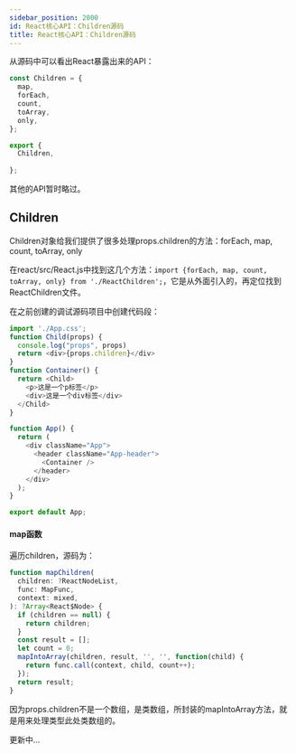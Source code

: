 ```yaml
---
sidebar_position: 2000
id: React核心API：Children源码
title: React核心API：Children源码
---
```

从源码中可以看出React暴露出来的API：

```javascript
const Children = {
  map,
  forEach,
  count,
  toArray,
  only,
};

export {
  Children,
 
};
```
其他的API暂时略过。
## Children
Children对象给我们提供了很多处理props.children的方法：forEach, map, count, toArray, only

在react/src/React.js中找到这几个方法：`import {forEach, map, count, toArray, only} from './ReactChildren';`，它是从外面引入的，再定位找到ReactChildren文件。

在之前创建的调试源码项目中创建代码段：

```javascript
import './App.css';
function Child(props) {
  console.log("props", props)
  return <div>{props.children}</div>
}
function Container() {
  return <Child>
    <p>这是一个p标签</p>
    <div>这是一个div标签</div>
  </Child>
}

function App() {
  return (
    <div className="App">
      <header className="App-header">
        <Container />
      </header>
    </div>
  );
}

export default App;

```
#### map函数
遍历children，源码为：

```javascript
function mapChildren(
  children: ?ReactNodeList,
  func: MapFunc,
  context: mixed,
): ?Array<React$Node> {
  if (children == null) {
    return children;
  }
  const result = [];
  let count = 0;
  mapIntoArray(children, result, '', '', function(child) {
    return func.call(context, child, count++);
  });
  return result;
}
```
因为props.children不是一个数组，是类数组，所封装的mapIntoArray方法，就是用来处理类型此处类数组的。

更新中...